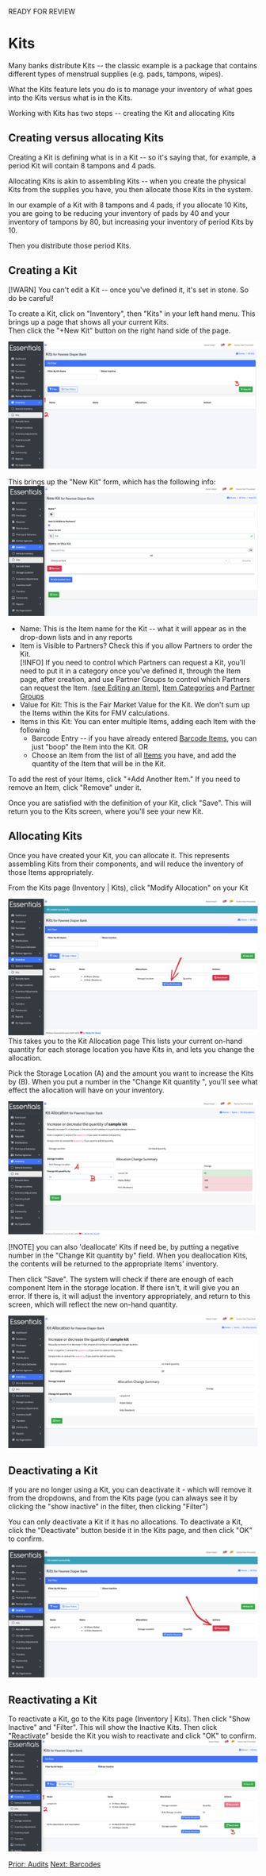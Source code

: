READY FOR REVIEW
# Kits

Many banks distribute Kits -- the classic example is a package that contains different types of menstrual supplies (e.g. pads, tampons, wipes).

What the Kits feature lets you do is to manage your inventory of what goes into the Kits versus what is in the Kits.

Working with Kits has two steps -- creating the Kit and allocating Kits

## Creating  versus allocating Kits

Creating a Kit is defining what is in a Kit -- so it's saying that, for example, a period Kit will contain 8 tampons and 4 pads.

Allocating Kits is akin to assembling Kits -- when you create the physical Kits from the supplies you have,  you then allocate those Kits in the system.  

In our example of a Kit with 8 tampons and 4 pads,  if you allocate 10 Kits,   you are going to be reducing your inventory of pads by 40 and your inventory of tampons by 80,  but increasing your inventory of period Kits by 10.

Then you distribute those period Kits.

## Creating a Kit

[!WARN]  You can't edit a Kit -- once you've defined it, it's set in stone.  So do be careful! 

To create a Kit,  click on "Inventory", then "Kits" in your left hand menu.  This brings up a page that shows all your current Kits.  
Then click the "+New Kit" button on the right hand side of the page.

![Kit new navigation](images/inventory/inventory_kits_new_navigation.png)

This brings up the "New Kit" form, which has the following info:
![New Kit](images/inventory/inventory_kits_new.png)
- Name:  This is the Item name for the Kit -- what it will appear as in the drop-down lists and in any reports
- Item is Visible to Partners?  Check this if you allow Partners to order the Kit.  
[!INFO] If you need to control which Partners can request a Kit,  you'll need to put it in a category once you've defined it, through the Item page, after creation, and use Partner Groups to control which Partners can request the Item.
[(see Editing an Item)](inventory_items.md#editing-an-item), [Item Categories](inventory_items.md#item-categories) and [Partner Groups](pm_partner_groups.md)
- Value for Kit:  This is the Fair Market Value for the Kit.  We don't sum up the Items within the Kits for FMV calculations.
- Items in this Kit:
  You can enter multiple Items,  adding each Item with the following
    - Barcode Entry -- if you have already entered [Barcode Items](inventory_barcodes.md), you can just "boop" the Item into the Kit.
  OR
    - Choose an Item from the list of all [Items](inventory_Items.md) you have, and add the quantity of the Item that will be in the Kit.


To add the rest of your Items,  click "+Add Another Item."  If you need to remove an Item, click "Remove" under it.

Once you are satisfied with the definition of your Kit,  click "Save".  This will return you to the Kits screen, where you'll see your new Kit.

## Allocating Kits

Once you have created your Kit,  you can allocate it.   This represents assembling Kits from their components, and will reduce the inventory of those Items appropriately.

From the Kits page (Inventory | Kits),  click "Modify Allocation" on your Kit

![Navigation to Kit alloocation](images/inventory/inventory_kits_modify_allocation_navigation.png)
This takes you to the Kit Allocation page
This lists your current on-hand quantity for each storage location you have Kits in, and lets you change the allocation.

Pick the Storage Location (A) and the amount you want to increase the Kits by (B).  When you put a number in the "Change Kit quantity ",  you'll see what effect the allocation will have on your inventory.

![Kit Allocation](images/inventory/inventory_kits_allocation.png)


[!NOTE] you can also 'deallocate' Kits if need be, by putting a negative number in the "Change Kit quantity by" field.   When you deallocation Kits, the contents will be returned to the appropriate Items' inventory.

Then click "Save".   The system will check if there are enough of each component Item in the storage location.  If there isn't, it will give you an error.  If there is,  it will adjust the inventory appropriately, and return to this screen, which will reflect the new on-hand quantity.

![Kit allocation post save](images/inventory/inventory_kits_allocation_post_save.png)

## Deactivating a Kit

If you are no longer using a Kit,  you can deactivate it - which will remove it from the dropdowns, and from the Kits page (you can always see it by clicking the "show inactive" in the filter, then clicking "Filter")

You can only deactivate a Kit if it has no allocations.  To deactivate a Kit, click the "Deactivate" button beside it in the Kits page, and then click "OK" to confirm.

![Kit deactivation](images/inventory/inventory_kits_deactivate.png)

## Reactivating a Kit

To reactivate a Kit, go to the Kits page (Inventory | Kits).
Then click "Show Inactive" and "Filter".   This will show the Inactive Kits.
Then click "Reactivate" beside the Kit you wish to reactivate and click "OK" to confirm.  
![Kit reactivation](images/inventory/inventory_kits_reactivate.png)

[Prior: Audits](inventory_audits.md)
[Next: Barcodes](inventory_barcodes.md)




















